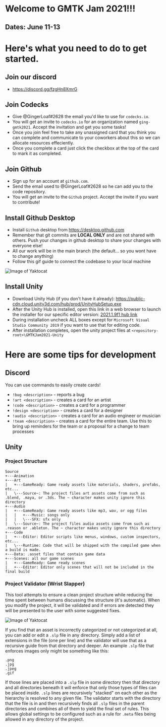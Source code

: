 # Welcome to GMTK Jam 2021!!!
## Dates: June 11-13

# Here's what you need to do to get started.
## Join our discord
- https://discord.gg/fzgHn8XmrG
  
## Join Codecks
- Give @GingerLoaf#2628 the email you'd like to use for `codecks.io`.
- You will get an invite to `codecks.io` for an organization named `ging-gmtk2021`. Accept the invitation and get you some tasks!
- Once you join feel free to take any unassigned card that you think you can complete and communicate to your coworkers about this so we can allocate resources effeciently.
- Once you complete a card just click the checkbox at the top of the card to mark it as completed.

## Join Github
- Sign up for an account at `github.com`.
- Send the email used to @GingerLoaf#2628 so he can add you to the code repository.
- You will get an invite to the `Github` project. Accept the invite if you want to contribute!
  
## Install Github Desktop
- Install `Github` desktop from https://desktop.github.com
- Remember that git commits are **LOCAL ONLY** and are not shared with others. Push your changes in github desktop to share your changes with everyone else!
- All our work will be in the main branch (the default... so you wont have to change anything)
- Follow this gif guide to connect the codebase to your local machine

![Image of Yaktocat](readme-images/gmtk-20201-onboarding-1.gif)

## Install Unity
- Download Unity Hub (if you don't have it already): https://public-cdn.cloud.unity3d.com/hub/prod/UnityHubSetup.exe
- After the Unity Hub is installed, open this link in a web browser to launch the installer for our specific editor version: [2021.1.9f1 hub link](unityhub://2021.1.9f1/7a790e367ab3)
- During installation uncheck ALL boxes except for `Microsoft Visual Studio Community 2019` if you want to use that for editing code.
- After installation completes, open the unity project files at `<repository-root>\GMTKJam2021-Unity`

# Here are some tips for development

## Discord
You can use commands to easily create cards!
- `!bug <description>` - reports a bug
- `!art <description>` - creates a card for an artist
- `!code <description>` - creates a card for a programmer
- `!design <description>` - creates a card for a designer
- `!audio <description>` - creates a card for an audio engineer or musician
- `!team <description>` - creates a card for the entire team. Use this to bring up reminders for the team or a proposal for a change to team processes
  
## Unity

### Project Structure
```
Source
+---Animation
+---Art
|   +---GameReady: Game ready assets like materials, shaders, prefabs, etc...
|   \---Source~: The project files art assets come from such as .blend, .maya, or .3ds. The ~ character makes unity ignore this directory
+---Audio
|   +---GameReady: Game ready assets like mp3, wav, or ogg files
|   |   +---Music: songs only
|   |   \---SFX: sfx only
|   \---Source~: The project files audio assets come from such as .reason or .ableton. The ~ character makes unity ignore this directory
+---Code
|   +---Editor: Editor scripts like menus, windows, custom inspectors, etc...
|   \---Runtime: Code that will be shipped with the compiled game when a build is made.
+---Data: .asset files that contain game data
+---Scenes: all our game scenes
|   +---GameReady: Game ready scenes
|   +---Editor: Editor only scenes that will not be included in the final build
```

### Project Validator (Wrist Slapper)
This tool attempts to ensure a clean project structure while reducing the time spent between humans discussing the structure (it's automatic).
When you modify the project, it will be validated and if errors are detected they will be presented to the user with some suggested fixes.

![Image of Yaktocat](readme-images/wristslapper.PNG)

If you find that an asset is incorrectly categorized or not categorized at all, you can add or edit a `.slp` file in any directory.
Simply add a list of extensions in the file (one per line) and the validator will use that as a recursive guide from that directory and deeper.
An example `.slp` file that enforces images only might be something like this:
```text
.png
.jpg
.jpeg
.gif
```
If those lines are placed into a `.slp` file in some directory then that directory and all directories beneath it will enforce that only those types of files can be placed inside.
`.slp` lines are recursively "stacked" on each other as the hierarchy is resolved to any given file.
The validator starts with the directory that the file is in and then recursively finds all `.slp` files in the parent directories and combines all of them to yield the final set of rules.
This allows global settings to be configured such as a rule for `.meta` files being allowed in any directory of the project.